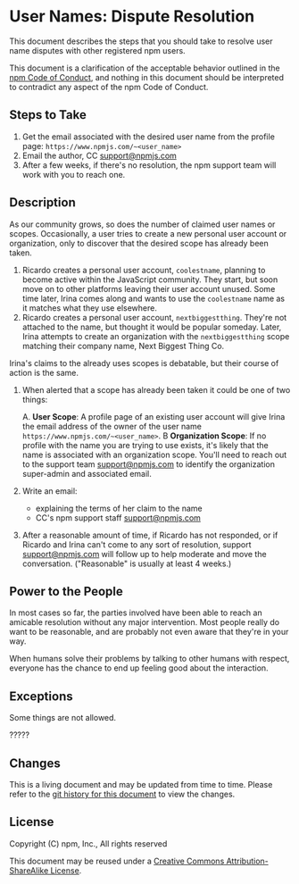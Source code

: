 # User Names: Dispute Resolution

This document describes the steps that you should take to resolve user name
disputes with other registered npm users.

This document is a clarification of the acceptable behavior outlined in
the [npm Code of Conduct](https://www.npmjs.com/policies/conduct), and
nothing in this document should be interpreted to contradict any aspect
of the npm Code of Conduct.

## Steps to Take

1. Get the email associated with the desired user name from the profile
   page: `https://www.npmjs.com/~<user_name>`
2. Email the author, CC <support@npmjs.com>
3. After a few weeks, if there's no resolution, the npm support team
  will work with you to reach one.

## Description

As our community grows, so does the number of claimed user names or scopes.
Occasionally, a user tries to create a new personal user account or
organization, only to discover that the desired scope has already been
taken.

1. Ricardo creates a personal user account, `coolestname`, planning to
   become active within the JavaScript community. They start, but soon
   move on to other platforms leaving their user account unused. Some time
   later, Irina comes along and wants to use the `coolestname` name as it
   matches what they use elsewhere.
2. Ricardo creates a personal user account, `nextbiggestthing`. They're
   not attached to the name, but thought it would be popular someday. 
   Later, Irina attempts to create an organization with the
   `nextbiggestthing` scope matching their company name, Next Biggest
   Thing Co.

Irina's claims to the already uses scopes is debatable, but their course
of action is the same.

1. When alerted that a scope has already been taken it could be one
  of two things:
  
    A. **User Scope**: A profile page of an existing user account will
      give Irina the email address of the owner of the user name 
      `https://www.npmjs.com/~<user_name>`.
    B **Organization Scope**: If no profile with the name you are trying
      to use exists, it's likely that the name is associated with an
      organization scope. You'll need to reach out to the support team
      <support@npmjs.com> to identify the organization super-admin and
      associated email.

2. Write an email:
    - explaining the terms of her claim to the name
    - CC's npm support staff <support@npmjs.com>

3. After a reasonable amount of time, if Ricardo has not responded, or if
   Ricardo and Irina can't come to any sort of resolution, support
   <support@npmjs.com> will follow up to help moderate and move the
   conversation. ("Reasonable" is usually at least 4 weeks.)
  
## Power to the People

In most cases so far, the parties involved have been able to
reach an amicable resolution without any major intervention.  Most
people really do want to be reasonable, and are probably not even
aware that they're in your way.

When humans solve their problems by talking to other humans with
respect, everyone has the chance to end up feeling good about the
interaction.

## Exceptions

Some things are not allowed.

?????

## Changes

This is a living document and may be updated from time to time.
Please refer to the [git history for this
document](https://github.com/npm/policies/commits/master/disputes.md)
to view the changes.

## License

Copyright (C) npm, Inc., All rights reserved

This document may be reused under a [Creative Commons
Attribution-ShareAlike
License](https://creativecommons.org/licenses/by-sa/4.0/).

